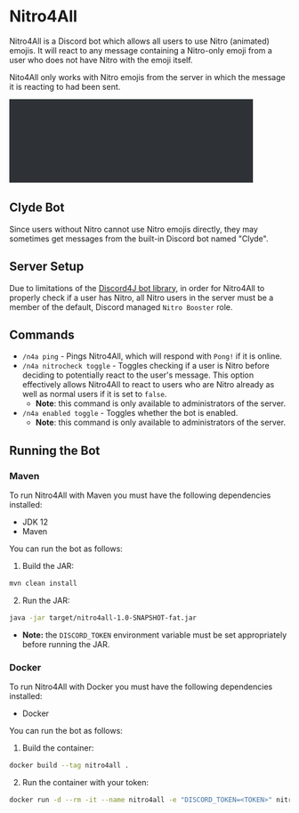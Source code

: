 # Nitro4All
Nitro4All is a Discord bot which allows all users to use Nitro (animated) emojis. It will react to any message containing a Nitro-only emoji from a user who does not have Nitro with the emoji itself.

Nito4All only works with Nitro emojis from the server in which the message it is reacting to had been sent.

![Demo GIF](images/demo.gif)

## Clyde Bot
Since users without Nitro cannot use Nitro emojis directly, they may sometimes get messages from the built-in Discord bot named "Clyde".

## Server Setup
Due to limitations of the [Discord4J bot library](https://github.com/Discord4J/Discord4J), in order for Nitro4All to properly check if a user has Nitro, all Nitro users in the server must be a member of the default, Discord managed `Nitro Booster` role.

## Commands
- `/n4a ping` - Pings Nitro4All, which will respond with `Pong!` if it is online.
- `/n4a nitrocheck toggle` - Toggles checking if a user is Nitro before deciding to potentially react to the user's message. This option effectively allows Nitro4All to react to users who are Nitro already as well as normal users if it is set to `false`.
  - **Note**: this command is only available to administrators of the server.
- `/n4a enabled toggle` - Toggles whether the bot is enabled.
  - **Note**: this command is only available to administrators of the server.
  
## Running the Bot
### Maven
To run Nitro4All with Maven you must have the following dependencies installed:
- JDK 12
- Maven

You can run the bot as follows:
1. Build the JAR: 
```sh
mvn clean install
```
2. Run the JAR: 
```sh
java -jar target/nitro4all-1.0-SNAPSHOT-fat.jar
```
  - **Note:** the `DISCORD_TOKEN` environment variable must be set appropriately before running the JAR.

### Docker
To run Nitro4All with Docker you must have the following dependencies installed:
- Docker

You can run the bot as follows:
1. Build the container: 
```sh
docker build --tag nitro4all .
```
2. Run the container with your token: 
```sh
docker run -d --rm -it --name nitro4all -e "DISCORD_TOKEN=<TOKEN>" nitro4all
```

